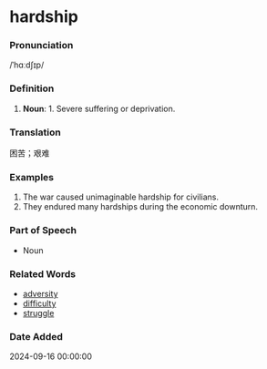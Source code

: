 # hardship
### Pronunciation
/ˈhɑːdʃɪp/
### Definition
1. **Noun**: 1. Severe suffering or deprivation.
### Translation
困苦；艰难
### Examples
1. The war caused unimaginable hardship for civilians.
2. They endured many hardships during the economic downturn.
### Part of Speech
- Noun
### Related Words
- [adversity](adversity.md)
- [difficulty](difficulty.md)
- [struggle](struggle.md)
### Date Added
2024-09-16 00:00:00